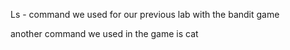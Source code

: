 Ls - command we used for our previous lab with the bandit game

another command we used in the game is cat